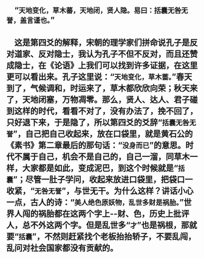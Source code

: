 &emsp;“``天地变化，草木蕃，天地闭，贤人隐。易曰：括囊无咎无誉，盖言谨也。``”
---
&emsp;这是第四爻的解释，宋朝的理学家们拼命说孔子是反对道家、反对隐士，我认为孔子不但不反对，而且还赞成隐士，在《论语》上我们可以找到许多证据，在这里更可以看出来。孔子这里说：“``天地变化，草木蓄。``”春天到了，气候调和，时运来了，草木都欣欣向荣；秋天来了，天地闭塞，万物凋零。那么，贤人、达人、君子碰到这样的时代，看看不对了，没有办法了，挽不回了，只好退下来，于是隐了，所以第四爻的爻辞“``括囊无咎无誉``”，自己把自己收起来，放在口袋里，就是黄石公的《素书》第二章最后的那句话：“``没身而已``”的意思。时代不属于自己，机会不是自己的，自己一溜，同草木一样，大家都是如此，变成泥巴，到这个时候就是“``括囊``”；尽管一肚子学问，收起来放进口袋里，把袋口一收紧，“``无咎无誉``”，与世无干。为什么这样？讲话小心一点，古人的诗：“``美人绝色原妖物，乱世多财是祸胎。``”世界人闯的祸胎都在这两个字上--财、色，历史上批评人，总不外这两个字。但是乱世多“``才``”也是祸根，那就要“``括囊``”，不然则赶紧找个老板抬抬轿子，不要乱闯，乱问对社会国家都没有贡献的。
---
